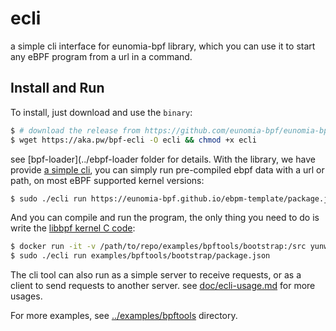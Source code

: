 # ecli

a simple cli interface for eunomia-bpf library, which you can use it to start any eBPF program from a url in a command.

## Install and Run

To install, just download and use the `binary`:

```bash
$ # download the release from https://github.com/eunomia-bpf/eunomia-bpf/releases/latest/download/ecli
$ wget https://aka.pw/bpf-ecli -O ecli && chmod +x ecli
```

see [bpf-loader](../ebpf-loader folder for details. With the library, we have provide [a simple cli](https://github.com/eunomia-bpf/eunomia-bpf/releases/), you can simply run pre-compiled ebpf data with a url or path, on most eBPF supported kernel versions:

```bash
$ sudo ./ecli run https://eunomia-bpf.github.io/ebpm-template/package.json # simply run a pre-compiled ebpf code from a url
```

And you can compile and run the program, the only thing you need to do is write the [libbpf kernel C code](examples/bpftools/bootstrap/bootstrap.bpf.c):

```bash
$ docker run -it -v /path/to/repo/examples/bpftools/bootstrap:/src yunwei37/ebpm:latest
$ sudo ./ecli run examples/bpftools/bootstrap/package.json              # run the compiled ebpf code
```

The cli tool can also run as a simple server to receive requests, or as a client to send requests to another server. see [doc/ecli-usage.md](https://eunomia-bpf.github.io/ecli/index.html) for more usages.

For more examples, see [../examples/bpftools](examples/bpftools) directory.
